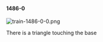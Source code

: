 #### 1486-0
![train-1486-0-0.png](https://github.com/lil-lab/nlvr/raw/master/nlvr/train/images/74/train-1486-0-0.png "train-1486-0-0.png")

There is a triangle touching the base